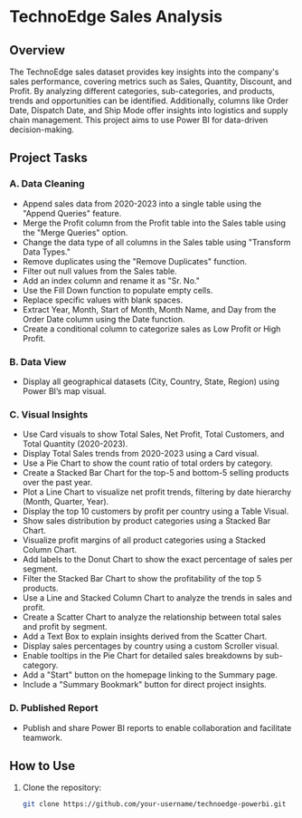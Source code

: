 # TechnoEdge Sales Analysis

## Overview
The TechnoEdge sales dataset provides key insights into the company's sales performance, covering metrics such as Sales, Quantity, Discount, and Profit. By analyzing different categories, sub-categories, and products, trends and opportunities can be identified. Additionally, columns like Order Date, Dispatch Date, and Ship Mode offer insights into logistics and supply chain management. This project aims to use Power BI for data-driven decision-making.

## Project Tasks

### A. Data Cleaning
- Append sales data from 2020-2023 into a single table using the "Append Queries" feature.
- Merge the Profit column from the Profit table into the Sales table using the "Merge Queries" option.
- Change the data type of all columns in the Sales table using "Transform Data Types."
- Remove duplicates using the "Remove Duplicates" function.
- Filter out null values from the Sales table.
- Add an index column and rename it as "Sr. No."
- Use the Fill Down function to populate empty cells.
- Replace specific values with blank spaces.
- Extract Year, Month, Start of Month, Month Name, and Day from the Order Date column using the Date function.
- Create a conditional column to categorize sales as Low Profit or High Profit.

### B. Data View
- Display all geographical datasets (City, Country, State, Region) using Power BI’s map visual.

### C. Visual Insights
- Use Card visuals to show Total Sales, Net Profit, Total Customers, and Total Quantity (2020-2023).
- Display Total Sales trends from 2020-2023 using a Card visual.
- Use a Pie Chart to show the count ratio of total orders by category.
- Create a Stacked Bar Chart for the top-5 and bottom-5 selling products over the past year.
- Plot a Line Chart to visualize net profit trends, filtering by date hierarchy (Month, Quarter, Year).
- Display the top 10 customers by profit per country using a Table Visual.
- Show sales distribution by product categories using a Stacked Bar Chart.
- Visualize profit margins of all product categories using a Stacked Column Chart.
- Add labels to the Donut Chart to show the exact percentage of sales per segment.
- Filter the Stacked Bar Chart to show the profitability of the top 5 products.
- Use a Line and Stacked Column Chart to analyze the trends in sales and profit.
- Create a Scatter Chart to analyze the relationship between total sales and profit by segment.
- Add a Text Box to explain insights derived from the Scatter Chart.
- Display sales percentages by country using a custom Scroller visual.
- Enable tooltips in the Pie Chart for detailed sales breakdowns by sub-category.
- Add a "Start" button on the homepage linking to the Summary page.
- Include a "Summary Bookmark" button for direct project insights.

### D. Published Report
- Publish and share Power BI reports to enable collaboration and facilitate teamwork.

## How to Use
1. Clone the repository:
   ```sh
   git clone https://github.com/your-username/technoedge-powerbi.git

